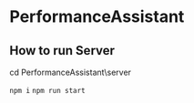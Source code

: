 # PerformanceAssistant

## How to run Server

cd PerformanceAssistant\server

`npm i`
`npm run start`






